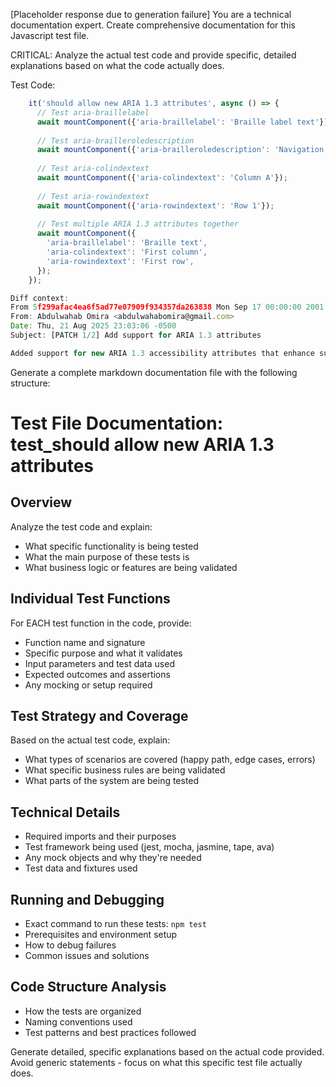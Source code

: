 [Placeholder response due to generation failure]
You are a technical documentation expert. Create comprehensive documentation for this Javascript test file.

CRITICAL: Analyze the actual test code and provide specific, detailed explanations based on what the code actually does.

Test Code:
```javascript
    it('should allow new ARIA 1.3 attributes', async () => {
      // Test aria-braillelabel
      await mountComponent({'aria-braillelabel': 'Braille label text'});
      
      // Test aria-brailleroledescription
      await mountComponent({'aria-brailleroledescription': 'Navigation menu'});
      
      // Test aria-colindextext
      await mountComponent({'aria-colindextext': 'Column A'});
      
      // Test aria-rowindextext
      await mountComponent({'aria-rowindextext': 'Row 1'});
      
      // Test multiple ARIA 1.3 attributes together
      await mountComponent({
        'aria-braillelabel': 'Braille text',
        'aria-colindextext': 'First column',
        'aria-rowindextext': 'First row',
      });
    });

Diff context:
From 5f299afac4ea6f5ad77e07909f934357da263838 Mon Sep 17 00:00:00 2001
From: Abdulwahab Omira <abdulwahabomira@gmail.com>
Date: Thu, 21 Aug 2025 23:03:06 -0500
Subject: [PATCH 1/2] Add support for ARIA 1.3 attributes

Added support for new ARIA 1.3 accessibility attributes that enhance support for users with disabilities, particularly those using braille devices:
```

Generate a complete markdown documentation file with the following structure:

# Test File Documentation: test_should allow new ARIA 1.3 attributes

## Overview
Analyze the test code and explain:
- What specific functionality is being tested
- What the main purpose of these tests is
- What business logic or features are being validated

## Individual Test Functions
For EACH test function in the code, provide:
- Function name and signature
- Specific purpose and what it validates
- Input parameters and test data used
- Expected outcomes and assertions
- Any mocking or setup required

## Test Strategy and Coverage
Based on the actual test code, explain:
- What types of scenarios are covered (happy path, edge cases, errors)
- What specific business rules are being validated
- What parts of the system are being tested

## Technical Details
- Required imports and their purposes
- Test framework being used (jest, mocha, jasmine, tape, ava)
- Any mock objects and why they're needed
- Test data and fixtures used

## Running and Debugging
- Exact command to run these tests: `npm test`
- Prerequisites and environment setup
- How to debug failures
- Common issues and solutions

## Code Structure Analysis
- How the tests are organized
- Naming conventions used
- Test patterns and best practices followed

Generate detailed, specific explanations based on the actual code provided. Avoid generic statements - focus on what this specific test file actually does.